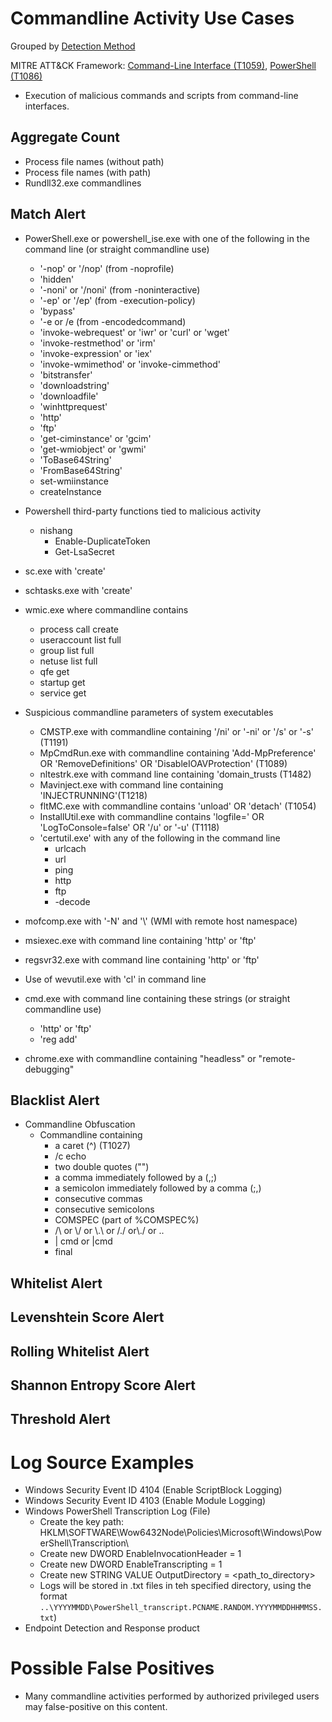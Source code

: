 # Commandline Activity Use Cases

Grouped by [Detection Method](/Detection-Methods.md)

MITRE ATT&CK Framework: [Command-Line Interface (T1059)](https://attack.mitre.org/techniques/T1059), [PowerShell (T1086)](https://attack.mitre.org/techniques/T1086)

- Execution of malicious commands and scripts from command-line interfaces.


## Aggregate Count
- Process file names (without path)
- Process file names (with path)
- Rundll32.exe commandlines


## Match Alert
- PowerShell.exe or powershell_ise.exe with one of the following in the command line (or straight commandline use)
  - '-nop' or '/nop' (from -noprofile)
  - 'hidden'
  - '-noni' or '/noni' (from -noninteractive)
  - '-ep' or '/ep' (from -execution-policy)
  - 'bypass'
  - '-e or /e (from -encodedcommand)
  - 'invoke-webrequest' or 'iwr' or 'curl' or 'wget'
  - 'invoke-restmethod' or 'irm'
  - 'invoke-expression' or 'iex'
  - 'invoke-wmimethod' or 'invoke-cimmethod'
  - 'bitstransfer'
  - 'downloadstring'
  - 'downloadfile'
  - 'winhttprequest'
  - 'http'
  - 'ftp'
  - 'get-ciminstance' or 'gcim'
  - 'get-wmiobject' or 'gwmi'
  - 'ToBase64String'
  - 'FromBase64String'
  - set-wmiinstance
  - createInstance

- Powershell third-party functions tied to malicious activity
  - nishang
    - Enable-DuplicateToken
    - Get-LsaSecret

- sc.exe with 'create'

- schtasks.exe with 'create'

- wmic.exe where commandline contains
  - process call create
  - useraccount list full
  - group list full
  - netuse list full
  - qfe get
  - startup get
  - service get

- Suspicious commandline parameters of system executables
  - CMSTP.exe with commandline containing '/ni' or '-ni' or '/s' or '-s' (T1191)
  - MpCmdRun.exe with commandline containing 'Add-MpPreference' OR 'RemoveDefinitions' OR 'DisableIOAVProtection' (T1089)
  - nltestrk.exe with command line containing 'domain_trusts (T1482)
  - Mavinject.exe with command line containing 'INJECTRUNNING'(T1218)
  - fltMC.exe with commandline contains 'unload' OR 'detach' (T1054)
  - InstallUtil.exe with commandline contains 'logfile=' OR 'LogToConsole=false' OR '/u' or '-u' (T1118)
  - 'certutil.exe' with any of the following in the command line
    - urlcach
    - url
    - ping
    - http
    - ftp
    - -decode

- mofcomp.exe with '-N' and '\\' (WMI with remote host namespace)

- msiexec.exe with command line containing 'http' or 'ftp'

- regsvr32.exe with command line containing 'http' or 'ftp'

- Use of wevutil.exe with 'cl' in command line

- cmd.exe with command line containing these strings (or straight commandline use)
  - 'http' or 'ftp'
  - 'reg add'

- chrome.exe with commandline containing "headless" or "remote-debugging"


## Blacklist Alert  
- Commandline Obfuscation
  - Commandline containing
    - a caret (^) (T1027)
    - /c echo
    - two double quotes ("")
    - a comma immediately followed by a  (,;)
    - a semicolon immediately followed by a comma (;,)
    - consecutive commas
    - consecutive semicolons
    - COMSPEC (part of %COMSPEC%)
    - /\\ or \\/ or \\.\\ or /./ or\\./ or ..
    - | cmd or |cmd
    - final


## Whitelist Alert


## Levenshtein Score Alert


## Rolling Whitelist Alert



## Shannon Entropy Score Alert


## Threshold Alert


# Log Source Examples
- Windows Security Event ID 4104 (Enable ScriptBlock Logging)
- Windows Security Event ID 4103 (Enable Module Logging)
- Windows PowerShell Transcription Log (File)
  - Create the key path: HKLM\SOFTWARE\Wow6432Node\Policies\Microsoft\Windows\PowerShell\Transcription\
  - Create new DWORD EnableInvocationHeader = 1
  - Create new DWORD EnableTranscripting = 1
  - Create new STRING VALUE OutputDirectory = <path_to_directory>
  - Logs will be stored in .txt files in teh specified directory, using the format `..\YYYYMMDD\PowerShell_transcript.PCNAME.RANDOM.YYYYMMDDHHMMSS.txt`)
- Endpoint Detection and Response product


# Possible False Positives
- Many commandline activities performed by authorized privileged users may false-positive on this content.
